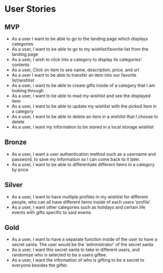 # User Stories

## MVP
- As a user I want to be able to go to the landing page which displays categories
- As a user, I want to be able to go to my wishlist/favorite list from the landing page
- As a user, I wish to click into a category to display its categories’ contents
- As a user, Click on item to see name, description, price, and url
- As a user I want to be able to transfer an item into our favorite list/wishlist
- As a user, i want to be able to create gifts inside of a category that I am looking through
- As a user, I want to be able to read my wishlist and see the displayed item
- As a user, I want to be able to update my wishlist with the picked item in a category
- As a user, I want to be able to delete an item in a wishlist that I choose to delete
- As a user, i want my information to be stored in a local storage wishlist

## Bronze
- As a user, I want a user authentication method such as a username and password, to save my information so I can come back to it later.
- As a user, I want to be able to differentiate different items in a category by price


## Silver
- As a user, I want to have multiple profiles in my wishlist for different people, who can all have different items inside of each users ‘profile’.
- As a user, I want other categories such as holidays and certain life events with gifts specific to said events

## Gold
- As a user, I want to have a separate function inside of the user to have a secret santa.
The user would be the ‘administrator’ of the secret santa
- As a user, I want this secret santa to take in different users, and randomize who is selected to be a users giftee. 
- As a user, I want the information of who is gifting to be a secret to everyone besides the gifter.
